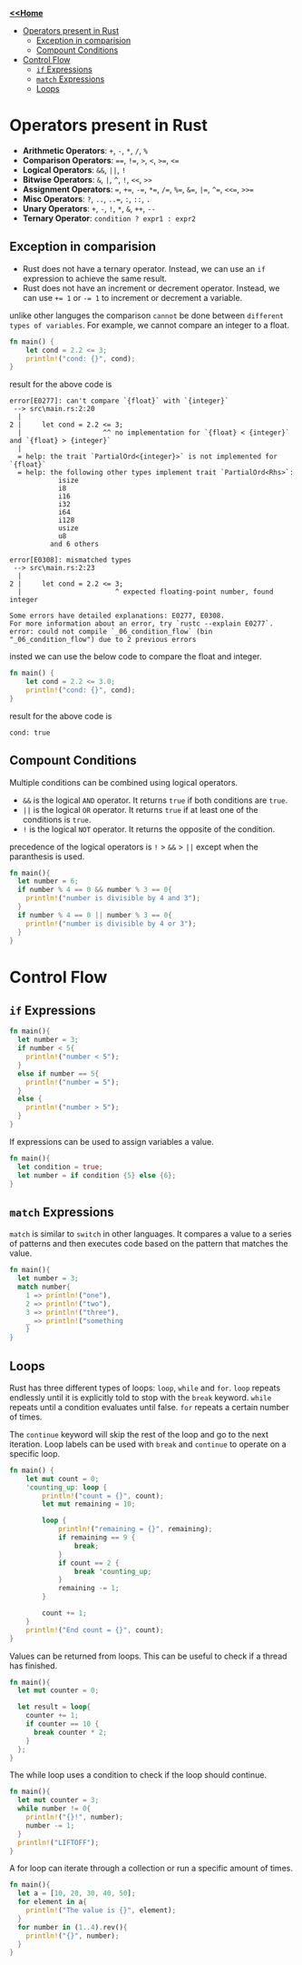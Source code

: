 <b> [<<Home](../Readme.md) </b>



- [Operators present in Rust](#operators-present-in-rust)
  - [Exception in comparision](#exception-in-comparision)
  - [Compount Conditions](#compount-conditions)
- [Control Flow](#control-flow)
  - [`if` Expressions](#if-expressions)
  - [`match` Expressions](#match-expressions)
  - [Loops](#loops)


# Operators present in Rust

- **Arithmetic Operators**: `+`, `-`, `*`, `/`, `%`
- **Comparison Operators**: `==`, `!=`, `>`, `<`, `>=`, `<=`
- **Logical Operators**: `&&`, `||`, `!`
- **Bitwise Operators**: `&`, `|`, `^`, `!`, `<<`, `>>`
- **Assignment Operators**: `=`, `+=`, `-=`, `*=`, `/=`, `%=`, `&=`, `|=`, `^=`, `<<=`, `>>=`
- **Misc Operators**: `?`, `..`, `..=`, `:`, `::`, `.`
- **Unary Operators**: `+`, `-`, `!`, `*`, `&`, `++`, `--`
- **Ternary Operator**: `condition ? expr1 : expr2`

## Exception in comparision

- Rust does not have a ternary operator. Instead, we can use an `if` expression to achieve the same result.
- Rust does not have an increment or decrement operator. Instead, we can use `+= 1` or `-= 1` to increment or decrement a variable.

unlike other languges the comparison `cannot` be done between `different types of variables`. For example, we cannot compare an integer to a float.

```rust
fn main() {
    let cond = 2.2 <= 3;
    println!("cond: {}", cond);
}
```

result for the above code is 

```
error[E0277]: can't compare `{float}` with `{integer}`
 --> src\main.rs:2:20
  |
2 |     let cond = 2.2 <= 3;
  |                    ^^ no implementation for `{float} < {integer}` and `{float} > {integer}`
  |
  = help: the trait `PartialOrd<{integer}>` is not implemented for `{float}`
  = help: the following other types implement trait `PartialOrd<Rhs>`:
            isize
            i8
            i16
            i32
            i64
            i128
            usize
            u8
          and 6 others

error[E0308]: mismatched types
 --> src\main.rs:2:23
  |
2 |     let cond = 2.2 <= 3;
  |                       ^ expected floating-point number, found integer

Some errors have detailed explanations: E0277, E0308.
For more information about an error, try `rustc --explain E0277`.
error: could not compile `_06_condition_flow` (bin "_06_condition_flow") due to 2 previous errors
```
insted we can use the below code to compare the float and integer.

```rust
fn main() {
    let cond = 2.2 <= 3.0;
    println!("cond: {}", cond);
}
```

result for the above code is 

```
cond: true
```

## Compount Conditions

Multiple conditions can be combined using logical operators.

- `&&` is the logical `AND` operator. It returns `true` if both conditions are `true`.
- `||` is the logical `OR` operator. It returns `true` if at least one of the conditions is `true`.
- `!` is the logical `NOT` operator. It returns the opposite of the condition.

precedence of the logical operators is `!` > `&&` > `||` except when the paranthesis is used.

```rust
fn main(){
  let number = 6;
  if number % 4 == 0 && number % 3 == 0{
    println!("number is divisible by 4 and 3");
  }
  if number % 4 == 0 || number % 3 == 0{
    println!("number is divisible by 4 or 3");
  }
}
```

# Control Flow

## `if` Expressions

```rust
fn main(){
  let number = 3;
  if number < 5{
    println!("number < 5");
  } 
  else if number == 5{
    println!("number = 5");
  }
  else {
    println!("number > 5");
  }
}
```

If expressions can be used to assign variables a value.
```rust
fn main(){
  let condition = true;
  let number = if condition {5} else {6};
}
```


## `match` Expressions

`match` is similar to `switch` in other languages. It compares a value to a series of patterns and then executes code based on the pattern that matches the value.
```rust
fn main(){
  let number = 3;
  match number{
    1 => println!("one"),
    2 => println!("two"),
    3 => println!("three"),
    _ => println!("something
    }
}
```

## Loops

Rust has three different types of loops: `loop`, `while` and `for`.
`loop` repeats endlessly until it is explicitly told to stop with the `break` keyword.
`while` repeats until a condition evaluates until false.
`for` repeats a certain number of times.

The `continue` keyword will skip the rest of the loop and go to the next iteration. Loop labels can be used with `break` and `continue` to operate on a specific loop.
```rust
fn main() {
    let mut count = 0;
    'counting_up: loop {
        println!("count = {}", count);
        let mut remaining = 10;

        loop {
            println!("remaining = {}", remaining);
            if remaining == 9 {
                break;
            }
            if count == 2 {
                break 'counting_up;
            }
            remaining -= 1;
        }

        count += 1;
    }
    println!("End count = {}", count);
}
```

Values can be returned from loops. This can be useful to check if a thread has finished.
```rust
fn main(){
  let mut counter = 0;

  let result = loop{
    counter += 1;
    if counter == 10 {
      break counter * 2;
    }
  };
}
```
The while loop uses a condition to check if the loop should continue.
```rust
fn main(){
  let mut counter = 3;
  while number != 0{
    println!("{}!", number);
    number -= 1;
  }
  println!("LIFTOFF");
}
```
A for loop can iterate through a collection or run a specific amount of times.
```rust
fn main(){
  let a = [10, 20, 30, 40, 50];
  for element in a{
    println!("The value is {}", element);
  }
  for number in (1..4).rev(){
    println!("{}", number);
  }
}
```